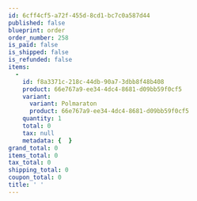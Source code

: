 ```yaml
---
id: 6cff4cf5-a72f-455d-8cd1-bc7c0a587d44
published: false
blueprint: order
order_number: 258
is_paid: false
is_shipped: false
is_refunded: false
items:
  -
    id: f8a3371c-218c-44db-90a7-3dbb8f48b408
    product: 66e767a9-ee34-4dc4-8681-d09bb59f0cf5
    variant:
      variant: Polmaraton
      product: 66e767a9-ee34-4dc4-8681-d09bb59f0cf5
    quantity: 1
    total: 0
    tax: null
    metadata: {  }
grand_total: 0
items_total: 0
tax_total: 0
shipping_total: 0
coupon_total: 0
title: ' '
---
```

